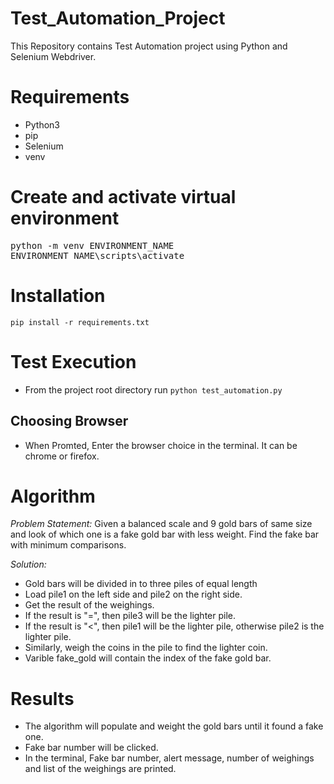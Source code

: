 # Test_Automation_Project

This Repository contains Test Automation project using Python and Selenium Webdriver.

# Requirements

* Python3
* pip
* Selenium
* venv

# Create and activate virtual environment

<pre>
python -m venv ENVIRONMENT_NAME
ENVIRONMENT_NAME\scripts\activate</pre>
  
# Installation

`pip install -r requirements.txt`

# Test Execution

 * From the project root directory run    `python test_automation.py`

## Choosing Browser

 * When Promted, Enter the browser choice in the terminal. It can be chrome or firefox.

# Algorithm

*Problem Statement:* Given a balanced scale and 9 gold bars of same size and look of which one is a fake gold bar with less weight. Find the fake bar with minimum comparisons.

*Solution:*

* Gold bars will be divided in to three piles of equal length
* Load pile1 on the left side and pile2 on the right side.
* Get the result of the weighings.
* If the result is "=", then pile3 will be the lighter pile.
* If the result is "<", then pile1 will be the lighter pile, otherwise pile2 is the lighter pile.
* Similarly, weigh the coins in the pile to find the lighter coin.
* Varible fake_gold will contain the index of the fake gold bar. 


# Results

* The algorithm will populate and weight the gold bars until it found a fake one.
* Fake bar number will be clicked.
* In the terminal, Fake bar number, alert message, number of weighings and list of the weighings are printed.





